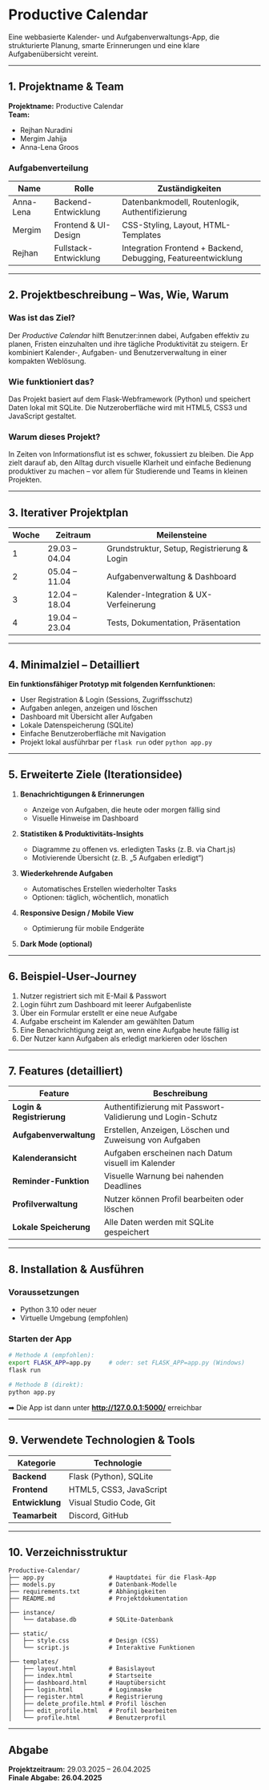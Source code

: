 
# Productive Calendar

Eine webbasierte Kalender- und Aufgabenverwaltungs-App, die strukturierte Planung, smarte Erinnerungen und eine klare Aufgabenübersicht vereint.

---

## 1. Projektname & Team

**Projektname:** Productive Calendar  
**Team:**  
- Rejhan Nuradini  
- Mergim Jahija  
- Anna-Lena Groos  

### Aufgabenverteilung

| Name         | Rolle                  | Zuständigkeiten |
|--------------|------------------------|------------------|
| Anna-Lena    | Backend-Entwicklung    | Datenbankmodell, Routenlogik, Authentifizierung |
| Mergim       | Frontend & UI-Design   | CSS-Styling, Layout, HTML-Templates |
| Rejhan       | Fullstack-Entwicklung  | Integration Frontend + Backend, Debugging, Featureentwicklung |

---

## 2. Projektbeschreibung – Was, Wie, Warum

### Was ist das Ziel?
Der *Productive Calendar* hilft Benutzer:innen dabei, Aufgaben effektiv zu planen, Fristen einzuhalten und ihre tägliche Produktivität zu steigern. Er kombiniert Kalender-, Aufgaben- und Benutzerverwaltung in einer kompakten Weblösung.

### Wie funktioniert das?
Das Projekt basiert auf dem Flask-Webframework (Python) und speichert Daten lokal mit SQLite. Die Nutzeroberfläche wird mit HTML5, CSS3 und JavaScript gestaltet.

### Warum dieses Projekt?
In Zeiten von Informationsflut ist es schwer, fokussiert zu bleiben. Die App zielt darauf ab, den Alltag durch visuelle Klarheit und einfache Bedienung produktiver zu machen – vor allem für Studierende und Teams in kleinen Projekten.

---

## 3. Iterativer Projektplan

| Woche | Zeitraum         | Meilensteine |
|-------|------------------|--------------|
| 1     | 29.03 – 04.04    | Grundstruktur, Setup, Registrierung & Login |
| 2     | 05.04 – 11.04    | Aufgabenverwaltung & Dashboard |
| 3     | 12.04 – 18.04    | Kalender-Integration & UX-Verfeinerung |
| 4     | 19.04 – 23.04    | Tests, Dokumentation, Präsentation |

---

## 4. Minimalziel – Detailliert

**Ein funktionsfähiger Prototyp mit folgenden Kernfunktionen:**

- User Registration & Login (Sessions, Zugriffsschutz)
- Aufgaben anlegen, anzeigen und löschen
- Dashboard mit Übersicht aller Aufgaben
- Lokale Datenspeicherung (SQLite)
- Einfache Benutzeroberfläche mit Navigation
- Projekt lokal ausführbar per `flask run` oder `python app.py`

---

## 5. Erweiterte Ziele (Iterationsidee)

1. **Benachrichtigungen & Erinnerungen**
   - Anzeige von Aufgaben, die heute oder morgen fällig sind
   - Visuelle Hinweise im Dashboard

2. **Statistiken & Produktivitäts-Insights**
   - Diagramme zu offenen vs. erledigten Tasks (z. B. via Chart.js)
   - Motivierende Übersicht (z. B. „5 Aufgaben erledigt“)

3. **Wiederkehrende Aufgaben**
   - Automatisches Erstellen wiederholter Tasks
   - Optionen: täglich, wöchentlich, monatlich

4. **Responsive Design / Mobile View**
   - Optimierung für mobile Endgeräte

5. **Dark Mode (optional)**

---

## 6. Beispiel-User-Journey

1. Nutzer registriert sich mit E-Mail & Passwort
2. Login führt zum Dashboard mit leerer Aufgabenliste
3. Über ein Formular erstellt er eine neue Aufgabe
4. Aufgabe erscheint im Kalender am gewählten Datum
5. Eine Benachrichtigung zeigt an, wenn eine Aufgabe heute fällig ist
6. Der Nutzer kann Aufgaben als erledigt markieren oder löschen

---

## 7. Features (detailliert)

| Feature                         | Beschreibung |
|----------------------------------|--------------|
| **Login & Registrierung**     | Authentifizierung mit Passwort-Validierung und Login-Schutz |
| **Aufgabenverwaltung**        | Erstellen, Anzeigen, Löschen und Zuweisung von Aufgaben |
| **Kalenderansicht**          | Aufgaben erscheinen nach Datum visuell im Kalender |
| **Reminder-Funktion**         | Visuelle Warnung bei nahenden Deadlines |
| **Profilverwaltung**         | Nutzer können Profil bearbeiten oder löschen |
| **Lokale Speicherung**       | Alle Daten werden mit SQLite gespeichert |

---

## 8. Installation & Ausführen

### Voraussetzungen

- Python 3.10 oder neuer
- Virtuelle Umgebung (empfohlen)

### Starten der App

```bash
# Methode A (empfohlen):
export FLASK_APP=app.py     # oder: set FLASK_APP=app.py (Windows)
flask run

# Methode B (direkt):
python app.py
```

➡ Die App ist dann unter **http://127.0.0.1:5000/** erreichbar

---

## 9. Verwendete Technologien & Tools

| Kategorie      | Technologie         |
|----------------|---------------------|
| **Backend**    | Flask (Python), SQLite |
| **Frontend**   | HTML5, CSS3, JavaScript |
| **Entwicklung**| Visual Studio Code, Git |
| **Teamarbeit** | Discord, GitHub |

---

## 10. Verzeichnisstruktur

```
Productive-Calendar/
├── app.py                  # Hauptdatei für die Flask-App
├── models.py               # Datenbank-Modelle
├── requirements.txt        # Abhängigkeiten
├── README.md               # Projektdokumentation
│
├── instance/
│   └── database.db         # SQLite-Datenbank
│
├── static/
│   ├── style.css           # Design (CSS)
│   └── script.js           # Interaktive Funktionen
│
├── templates/
│   ├── layout.html         # Basislayout
│   ├── index.html          # Startseite
│   ├── dashboard.html      # Hauptübersicht
│   ├── login.html          # Loginmaske
│   ├── register.html       # Registrierung
│   ├── delete_profile.html # Profil löschen
│   ├── edit_profile.html   # Profil bearbeiten
│   └── profile.html        # Benutzerprofil
```

---

## Abgabe

**Projektzeitraum:** 29.03.2025 – 26.04.2025  
**Finale Abgabe:** **26.04.2025**

